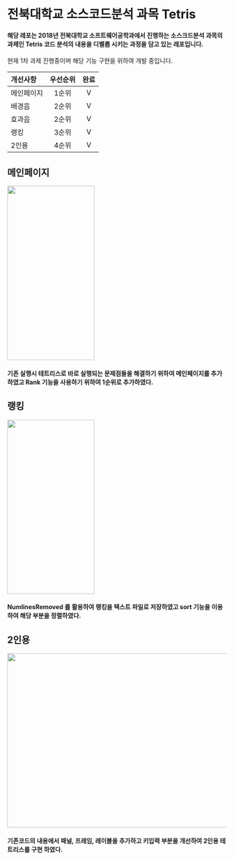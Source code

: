 # 전북대학교 소스코드분석 과목 Tetris

#### 해당 레포는 2018년 전북대학교 소프트웨어공학과에서 진행하는 소스크드분석 과목의 과제인 Tetris 코드 분석의 내용을 디벨롭 시키는 과정을 담고 있는 레포입니다.
현재 1차 과제 진행중이며 해당 기능 구현을 위하여 개발 중입니다.

개선사항 | 우선순위 | 완료 
:--- | :---: | :-:
메인페이지 | 1순위 | V 
배경음 | 2순위 | V 
효과음 | 2순위 | V
랭킹 | 3순위 | V 
2인용 | 4순위 | V

## 메인페이지
<img src = 'https://scontent-icn1-1.xx.fbcdn.net/v/t1.0-9/44611135_1131929570307158_7162483205944115200_n.jpg?_nc_cat=102&_nc_ht=scontent-icn1-1.xx&oh=c98bc9619885b8dd849c953e5afbcf20&oe=5C49CEED' width = '200' height = '400' /> 

#### 기존 실행시 테트리스로 바로 실행되는 문제점들을 해결하기 위하여 메인페이지를 추가하였고 Rank 기능을 사용하기 위하여 1순위로 추가하였다.

## 랭킹

<img src = 'https://scontent-icn1-1.xx.fbcdn.net/v/t1.0-9/44458175_1131931816973600_5329260717264601088_n.jpg?_nc_cat=111&_nc_ht=scontent-icn1-1.xx&oh=e69e9625d50ce662e2d67eea9cb266cc&oe=5C432B72' width = '200' height = '400' /> 

#### NumlinesRemoved 를 활용하여 랭킹을 텍스트 파일로 저장하였고 sort 기능을 이용하여 해당 부분을 정렬하였다.

## 2인용
<img src = 'https://scontent-icn1-1.xx.fbcdn.net/v/t1.0-9/44539064_1131929593640489_9173357533534879744_n.jpg?_nc_cat=102&_nc_ht=scontent-icn1-1.xx&oh=f697e54cd768d83e0425bf5ab053f417&oe=5C83FE94' width = '600' height = '400' /> 

#### 기존코드의 내용에서 패널, 프레임, 레이블을 추가하고 키입력 부분을 개선하여 2인용 테트리스를 구현 하였다.
